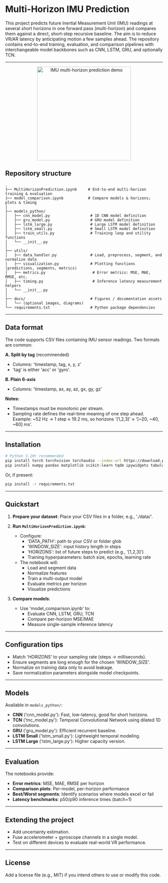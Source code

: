 # Multi-Horizon IMU Prediction

This project predicts future Inertial Measurement Unit (IMU) readings at several short horizons in one forward pass (multi-horizon) and compares them against a direct, short-step recursive baseline. The aim is to reduce VR/AR latency by anticipating motion a few samples ahead. The repository contains end-to-end training, evaluation, and comparison pipelines with interchangeable model backbones such as CNN, LSTM, GRU, and optionally TCN.

---
<p align="center">
  <img src="docs/VrImageGif.gif" alt="IMU multi-horizon prediction demo" width="300">
  <br/>
</p>

## Repository structure

```
.
├── MultiHorizonPrediction.ipynb     # End-to-end multi-horizon training & evaluation
├── model_comparison.ipynb           # Compare models & horizons; plots & timing
│
├── models_python/
│   ├── cnn_model.py                  # 1D CNN model definition
│   ├── gru_model.py                  # GRU model definition
│   ├── lstm_large.py                 # Large LSTM model definition
│   ├── lstm_small.py                 # Small LSTM model definition
│   ├── train_utils.py                # Training loop and utility functions
│   └── __init__.py
│
├── utils/
│   ├── data_handler.py               # Load, preprocess, segment, and normalize data
│   ├── visualization.py              # Plotting functions (predictions, segments, metrics)
│   ├── metrics.py                     # Error metrics: MSE, MAE, RMSE, etc.
│   ├── timing.py                      # Inference latency measurement helpers
│   └── __init__.py
│
├── docs/                             # Figures / documentation assets
│   └── (optional images, diagrams)
└── requirements.txt                  # Python package dependencies
```

---

## Data format

The code supports CSV files containing IMU sensor readings. Two formats are common:

**A. Split by tag** (recommended)
- Columns: 'timestamp, tag, x, y, z'
- 'tag' is either 'acc' or 'gyro'.

**B. Plain 6-axis**
- Columns: 'timestamp, ax, ay, az, gx, gy, gz'

**Notes:**
- Timestamps must be monotonic per stream.
- Sampling rate defines the real-time meaning of one step ahead. Example: ~52 Hz → 1 step ≈ 19.2 ms, so horizons '[1,2,3]' ≈ '[~20, ~40, ~60] ms'.

---

## Installation

```bash
# Python 3.10+ recommended
pip install torch torchvision torchaudio --index-url https://download.pytorch.org/whl/cu121  # or CPU version
pip install numpy pandas matplotlib scikit-learn tqdm ipywidgets tabulate
```

Or, if present:
```bash
pip install -r requirements.txt
```

---

## Quickstart

1. **Prepare your dataset**: Place your CSV files in a folder, e.g., './data/'.

2. **Run `MultiHorizonPrediction.ipynb`**:
   - Configure:
     - 'DATA_PATH': path to your CSV or folder glob
     - 'WINDOW_SIZE': input history length in steps
     - 'HORIZONS': list of future steps to predict (e.g., '[1,2,3]')
     - Training hyperparameters: batch size, epochs, learning rate
   - The notebook will:
     - Load and segment data
     - Normalize features
     - Train a multi-output model
     - Evaluate metrics per horizon
     - Visualize predictions

3. **Compare models**:
   - Use 'model_comparison.ipynb' to:
     - Evaluate CNN, LSTM, GRU, TCN
     - Compare per-horizon MSE/MAE
     - Measure single-sample inference latency

---

## Configuration tips

- Match 'HORIZONS' to your sampling rate (steps -> milliseconds).
- Ensure segments are long enough for the chosen 'WINDOW_SIZE'.
- Normalize on training data only to avoid leakage.
- Save normalization parameters alongside model checkpoints.

---

## Models

Available in `models_python/`:

- **CNN** ('cnn_model.py'): Fast, low-latency, good for short horizons.
- **TCN** ('tnc_model.py'): Temporal Convolutional Network using dilated 1D convolutions.
- **GRU** ('gru_model.py'): Efficient recurrent baseline.
- **LSTM Small** ('lstm_small.py'): Lightweight temporal modeling.
- **LSTM Large** ('lstm_large.py'): Higher capacity version.

---

## Evaluation

The notebooks provide:

- **Error metrics**: MSE, MAE, RMSE per horizon
- **Comparison plots**: Per-model, per-horizon performance
- **Best/Worst segments**: Identify scenarios where models excel or fail
- **Latency benchmarks**: p50/p90 inference times (batch=1)

---

## Extending the project

- Add uncertainty estimation.
- Fuse accelerometer + gyroscope channels in a single model.
- Test on different devices to evaluate real-world VR performance.

---

## License

Add a license file (e.g., MIT) if you intend others to use or modify this code.
